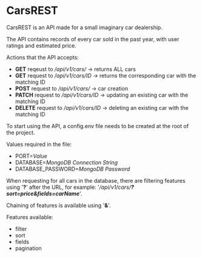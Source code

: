 # CarsREST

CarsREST is an API made for a small imaginary car dealership. 

The API contains records of every car sold in the past year, with user ratings and estimated price.

Actions that the API accepts:
- **GET** reqeust to */api/v1/cars/* -> returns ALL cars
- **GET** request to */api/v1/cars/ID* -> returns the corresponding car with the matching ID
- **POST** request to */api/v1/cars/* -> car creation
- **PATCH** request to */api/v1/cars/ID* -> updating an existing car with the matching ID
- **DELETE** request to */api/v1/cars/ID* -> deleting an existing car with the matching ID

To start using the API, a config.env file needs to be created at the root of the project.

Values required in the file:
- PORT=*Value*
- DATABASE=*MongoDB Connection String*
- DATABASE_PASSWORD=*MongoDB Password*

When requesting for all cars in the database, there are filtering features using '**?**' after the URL, for example: '*/api/v1/cars/**?sort=price&fields=carName***'. 

Chaining of features is available using '**&**'.

Features available:
- filter
- sort
- fields
- pagination
